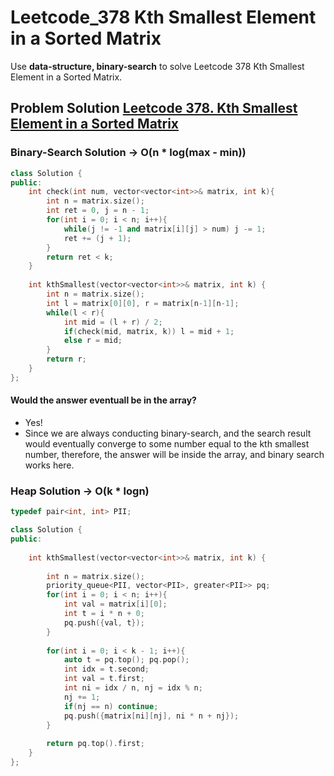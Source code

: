 # Leetcode_378 Kth Smallest Element in a Sorted Matrix



Use **data-structure, binary-search** to solve Leetcode 378 Kth Smallest Element in a Sorted Matrix.
<!--more-->

## Problem Solution [Leetcode 378. Kth Smallest Element in a Sorted Matrix](https://leetcode.com/problems/kth-smallest-element-in-a-sorted-matrix/)


### Binary-Search Solution -> O(n * log(max - min))


```cpp
class Solution {
public:
    int check(int num, vector<vector<int>>& matrix, int k){
        int n = matrix.size();
        int ret = 0, j = n - 1;
        for(int i = 0; i < n; i++){
            while(j != -1 and matrix[i][j] > num) j -= 1;
            ret += (j + 1);
        }
        return ret < k;
    }
    
    int kthSmallest(vector<vector<int>>& matrix, int k) {
        int n = matrix.size();
        int l = matrix[0][0], r = matrix[n-1][n-1];    
        while(l < r){
            int mid = (l + r) / 2;
            if(check(mid, matrix, k)) l = mid + 1;
            else r = mid;
        }
        return r;
    }
};
```

#### Would the answer eventuall be in the array?
- Yes! 
- Since we are always conducting binary-search, and the search result would eventually converge to some number equal to the kth smallest number, therefore, the answer will be inside the array, and binary search works here.

### Heap Solution -> O(k * logn)

```cpp
typedef pair<int, int> PII;

class Solution {
public:
    
    int kthSmallest(vector<vector<int>>& matrix, int k) {
        
        int n = matrix.size();
        priority_queue<PII, vector<PII>, greater<PII>> pq;
        for(int i = 0; i < n; i++){
            int val = matrix[i][0];
            int t = i * n + 0;
            pq.push({val, t});
        }
        
        for(int i = 0; i < k - 1; i++){
            auto t = pq.top(); pq.pop();
            int idx = t.second;
            int val = t.first;
            int ni = idx / n, nj = idx % n;
            nj += 1;
            if(nj == n) continue;
            pq.push({matrix[ni][nj], ni * n + nj});
        }
        
        return pq.top().first;
    }
};
```
